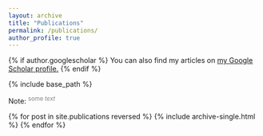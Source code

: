```yaml
--- 
layout: archive
title: "Publications"
permalink: /publications/
author_profile: true
---
```


{% if author.googlescholar %}
  You can also find my articles on <u><a href="{{author.googlescholar}}">my Google Scholar profile</a>.</u>
{% endif %}

{% include base_path %}

Note: <sup><span style="color:gray">some *text* </span></sup>

{% for post in site.publications reversed %}
  {% include archive-single.html %}
{% endfor %}
